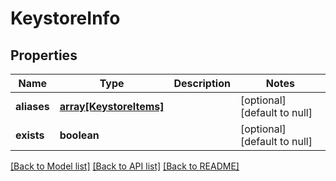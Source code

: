 # KeystoreInfo

## Properties
Name | Type | Description | Notes
------------ | ------------- | ------------- | -------------
**aliases** | [**array[KeystoreItems]**](KeystoreItems.md) |  | [optional] [default to null]
**exists** | **boolean** |  | [optional] [default to null]

[[Back to Model list]](../README.md#documentation-for-models) [[Back to API list]](../README.md#documentation-for-api-endpoints) [[Back to README]](../README.md)


